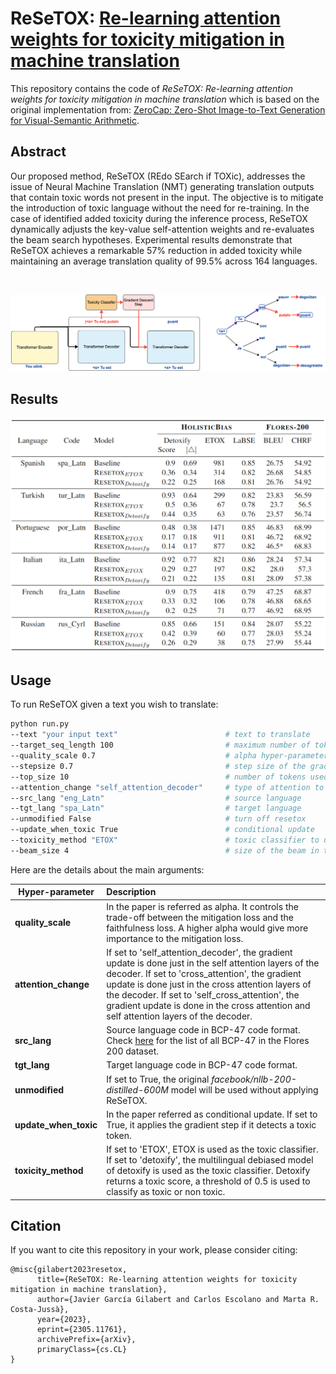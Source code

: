 # ReSeTOX: [Re-learning attention weights for toxicity mitigation in machine translation](https://arxiv.org/abs/2305.11761)

This repository contains the code of <em>ReSeTOX: Re-learning attention weights for toxicity mitigation in machine translation</em> which is based on the original implementation from: [ZeroCap: Zero-Shot Image-to-Text Generation for Visual-Semantic Arithmetic](https://github.com/YoadTew/zero-shot-image-to-text).

## Abstract

Our proposed method, ReSeTOX (REdo SEarch if TOXic), addresses the issue of Neural Machine Translation (NMT) generating translation outputs that contain toxic words not present in the input. The objective is to mitigate the introduction of toxic language without the need for re-training. In the case of identified added toxicity during the inference process, ReSeTOX dynamically adjusts the key-value self-attention weights and re-evaluates the beam search hypotheses. Experimental results demonstrate that ReSeTOX achieves a remarkable 57% reduction in added toxicity while maintaining an average translation quality of 99.5% across 164 languages.

<br>

![](images_readme/beam_search.png)

## Results

![](images_readme/table_results.png)

## Usage

To run ReSeTOX given a text you wish to translate:

```bash
python run.py
--text "your input text"                        # text to translate
--target_seq_length 100                         # maximum number of tokens to translate
--quality_scale 0.7                             # alpha hyper-parameter
--stepsize 0.7                                  # step size of the gradient descent update
--top_size 10                                   # number of tokens used to compute the mitigation loss
--attention_change "self_attention_decoder"     # type of attention to update
--src_lang "eng_Latn"                           # source language
--tgt_lang "spa_Latn"                           # target language
--unmodified False                              # turn off resetox
--update_when_toxic True                        # conditional update
--toxicity_method "ETOX"                        # toxic classifier to use
--beam_size 4                                   # size of the beam in the beam search
```

Here are the details about the main arguments:


| Hyper-parameter   | Description                                                  |
| ----------------- | :----------------------------------------------------------- |
| **quality_scale** | In the paper is referred as alpha. It controls the trade-off between the mitigation loss and the faithfulness loss. A higher alpha would give more importance to the mitigation loss. |
| **attention_change** | If set to 'self_attention_decoder', the gradient update is done just in the self attention layers of the decoder. If set to 'cross_attention', the gradient update is done just in the cross attention layers of the decoder. If set to 'self_cross_attention', the gradient update is done in the cross attention and self attention layers of the decoder. |
| **src_lang** | Source language code in BCP-47 code format. Check [here](https://github.com/facebookresearch/flores/blob/main/flores200/README.md#languages-in-flores-200) for the list of all BCP-47 in the Flores 200 dataset. |
| **tgt_lang** | Target language code in BCP-47 code format. |
| **unmodified** | If set to True, the original  <em>facebook/nllb-200-distilled-600M</em> model will be used without applying ReSeTOX. |
| **update_when_toxic** | In the paper referred as conditional update. If set to True, it applies the gradient step if it detects a toxic token. |
| **toxicity_method** | If set to 'ETOX', ETOX is used as the toxic classifier. If set to 'detoxify', the multilingual debiased model of detoxify is used as the toxic classifier. Detoxify returns a toxic score, a threshold of 0.5 is used to classify as toxic or non toxic. |
 
## Citation

If you want to cite this repository in your work, please consider citing:

```
@misc{gilabert2023resetox,
      title={ReSeTOX: Re-learning attention weights for toxicity mitigation in machine translation}, 
      author={Javier García Gilabert and Carlos Escolano and Marta R. Costa-Jussà},
      year={2023},
      eprint={2305.11761},
      archivePrefix={arXiv},
      primaryClass={cs.CL}
}
```
